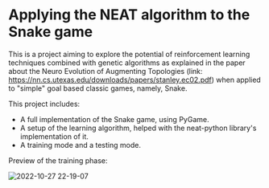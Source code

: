  # Applying the NEAT algorithm to the Snake game
 
 This is a project aiming to explore the potential of reinforcement learning techniques combined with genetic algorithms as explained in the paper about the Neuro Evolution of Augmenting Topologies (link: https://nn.cs.utexas.edu/downloads/papers/stanley.ec02.pdf) when applied to "simple" goal based classic games, namely, Snake.
 
 This project includes:
 * A full implementation of the Snake game, using PyGame.
 * A setup of the learning algorithm, helped with the neat-python library's implementation of it.
 * A training mode and a testing mode.
 
 Preview of the training phase:
 
 ![2022-10-27 22-19-07](https://user-images.githubusercontent.com/53086941/198408085-a85feb44-332d-44ec-809d-fb56ac679f74.gif)
